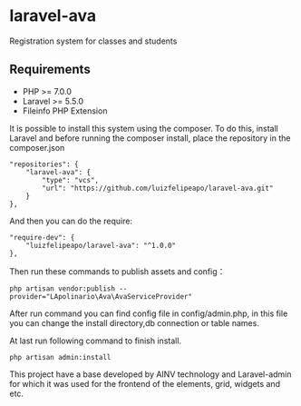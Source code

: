 # laravel-ava
Registration system for classes and students

Requirements
------------
- PHP >= 7.0.0
- Laravel >= 5.5.0
- Fileinfo PHP Extension

It is possible to install this system using the composer. To do this, install Laravel and before running the composer install, place the repository in the composer.json

    "repositories": {
        "laravel-ava": {
            "type": "vcs",
            "url": "https://github.com/luizfelipeapo/laravel-ava.git"
        }
    },

And then you can do the require:

    "require-dev": {
        "luizfelipeapo/laravel-ava": "^1.0.0"
    },

Then run these commands to publish assets and config：

    php artisan vendor:publish --provider="LApolinario\Ava\AvaServiceProvider"

After run command you can find config file in config/admin.php, in this file you can change the install directory,db connection or table names.

At last run following command to finish install.

    php artisan admin:install

This project have a base developed by AINV technology and Laravel-admin for which it was used for the frontend of the elements, grid, widgets and etc.